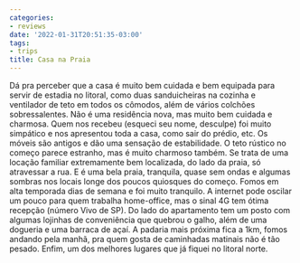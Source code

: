 ```yaml
---
categories:
- reviews
date: '2022-01-31T20:51:35-03:00'
tags:
- trips
title: Casa na Praia
---
```


Dá pra perceber que a casa é muito bem cuidada e bem equipada para servir de estadia no litoral, como duas sanduicheiras na cozinha e ventilador de teto em todos os cômodos, além de vários colchões sobressalentes. Não é uma residência nova, mas muito bem cuidada e charmosa. Quem nos recebeu (esqueci seu nome, desculpe) foi muito simpático e nos apresentou toda a casa, como sair do prédio, etc. Os móveis são antigos e dão uma sensação de estabilidade. O teto rústico no começo parece estranho, mas é muito charmoso também. Se trata de uma locação familiar extremamente bem localizada, do lado da praia, só atravessar a rua. E é uma bela praia, tranquila, quase sem ondas e algumas sombras nos locais longe dos poucos quiosques do começo. Fomos em alta temporada dias de semana e foi muito tranquilo. A internet pode oscilar um pouco para quem trabalha home-office, mas o sinal 4G tem ótima recepção (número Vivo de SP). Do lado do apartamento tem um posto com algumas lojinhas de conveniência que quebrou o galho, além de uma dogueria e uma barraca de açaí. A padaria mais próxima fica a 1km, fomos andando pela manhã, pra quem gosta de caminhadas matinais não é tão pesado. Enfim, um dos melhores lugares que já fiquei no litoral norte.
